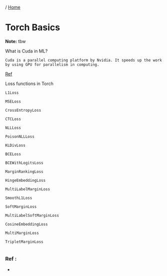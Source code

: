 / [Home](index.md)

# Torch Basics

**Note:** tbw




What is Cuda in ML?
```
Cuda is a parallel computing platform by Nvidia. It speeds up the work by using GPU for parallelism in computing.
```
[Ref](https://www.infoworld.com/article/3299703/what-is-cuda-parallel-programming-for-gpus.html)

Loss functions in Torch
```
L1Loss

MSELoss

CrossEntropyLoss

CTCLoss

NLLLoss

PoisonNLLLoss

KLDivLoss

BCELoss

BCEWithLogitsLoss

MarginRankingLoss

HingeEmbeddingLoss

MultiLabelMarginLoss

SmoothL1Loss

SoftMarginLoss

MultiLabelSoftMarginLoss

CosineEmbeddingLoss

MultiMarginLoss

TripletMarginLoss


```

### Ref :

  * []()
